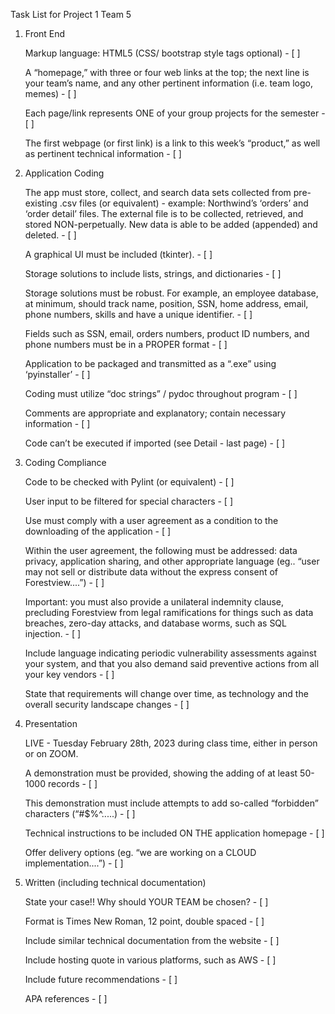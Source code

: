 Task List for Project 1 Team 5

1. Front End

    Markup language: HTML5 (CSS/ bootstrap style tags optional) - [ ]

    A “homepage,” with three or four web links at the top; the next line is your team’s
    name, and any other pertinent information (i.e. team logo, memes) - [ ] 

    Each page/link represents ONE of your group projects for the semester - [ ]

    The first webpage (or first link) is a link to this week’s “product,” as well as 
	pertinent technical information - [ ]
	
2. Application Coding
	
	The app must store, collect, and search data sets collected from pre-existing .csv files (or
	equivalent) - example: Northwind’s ‘orders’ and ‘order detail’ files.  The external file is
	to be collected, retrieved, and stored NON-perpetually.  New data is able to be added
	(appended) and deleted. - [ ]
	
	A graphical UI must be included (tkinter). - [ ]
	
	Storage solutions to include lists, strings, and dictionaries - [ ]
	
	Storage solutions must be robust.  For example, an employee database, at minimum,
	should track name, position, SSN, home address, email, phone numbers, skills and have a
	unique identifier. - [ ]
	
	Fields such as SSN, email, orders numbers, product ID numbers, and phone numbers
	must be in a PROPER format - [ ]
	
	Application to be packaged and transmitted as a “.exe” using ‘pyinstaller’ - [ ]
	
	Coding must utilize “doc strings” / pydoc throughout program - [ ]
	
	Comments are appropriate and explanatory; contain necessary information - [ ]
	
	Code can’t be executed if imported (see Detail - last page) - [ ]
	
3. Coding Compliance
	
	Code to be checked with Pylint (or equivalent) - [ ]
	
	User input to be filtered for special characters - [ ]
	
	Use must comply with a user agreement as a condition to the downloading of the
	application - [ ]
	
	Within the user agreement, the following must be addressed: data privacy, application
	sharing, and other appropriate language (eg.. “user may not sell or distribute data without
	the express consent of Forestview....”) - [ ]
	
	Important: you must also provide a unilateral indemnity clause, precluding Forestview
	from legal ramifications for things such as data breaches, zero-day attacks, and database
	worms, such as SQL injection. - [ ]
	
	Include language indicating periodic vulnerability assessments against your system, and
	that you also demand said preventive actions from all your key vendors - [ ]
	
	State that requirements will change over time, as technology and the overall security
	landscape changes - [ ]
	
4. Presentation

	LIVE - Tuesday February 28th, 2023 during class time, either in person or on ZOOM.
	
	A demonstration must be provided, showing the adding of at least 50-1000 records - [ ]
	
	This demonstration must include attempts to add so-called “forbidden” characters
	(“#$%^.....) - [ ]
	
	Technical instructions to be included ON THE application homepage - [ ]
	
	Offer delivery options (eg. “we are working on a CLOUD implementation....”) - [ ]
	
5. Written (including technical documentation)
	
	State your case!! Why should YOUR TEAM be chosen? - [ ]
	
	Format is Times New Roman, 12 point, double spaced - [ ]
	
	Include similar technical documentation from the website - [ ]
	
	Include hosting quote in various platforms, such as AWS - [ ]
	
	Include future recommendations - [ ]
	
	APA references - [ ]
	
	
	
	
